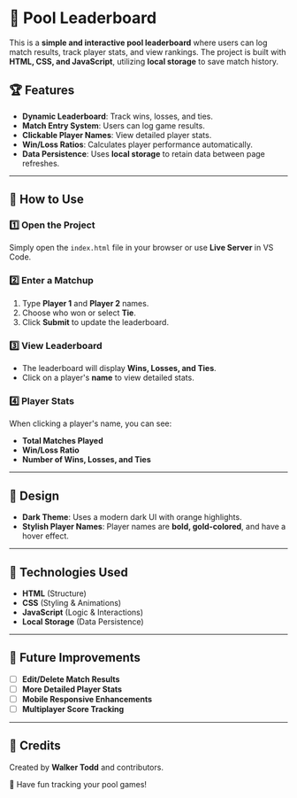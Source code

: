 # 🎱 Pool Leaderboard

This is a **simple and interactive pool leaderboard** where users can log match results, track player stats, and view rankings. The project is built with **HTML, CSS, and JavaScript**, utilizing **local storage** to save match history.

## 🏆 Features
- **Dynamic Leaderboard**: Track wins, losses, and ties.
- **Match Entry System**: Users can log game results.
- **Clickable Player Names**: View detailed player stats.
- **Win/Loss Ratios**: Calculates player performance automatically.
- **Data Persistence**: Uses **local storage** to retain data between page refreshes.

---

## 🚀 How to Use

### **1️⃣ Open the Project**
Simply open the `index.html` file in your browser or use **Live Server** in VS Code.

### **2️⃣ Enter a Matchup**
1. Type **Player 1** and **Player 2** names.
2. Choose who won or select **Tie**.
3. Click **Submit** to update the leaderboard.

### **3️⃣ View Leaderboard**
- The leaderboard will display **Wins, Losses, and Ties**.
- Click on a player's **name** to view detailed stats.

### **4️⃣ Player Stats**
When clicking a player's name, you can see:
- **Total Matches Played**
- **Win/Loss Ratio**
- **Number of Wins, Losses, and Ties**

---

## 🎨 Design
- **Dark Theme**: Uses a modern dark UI with orange highlights.
- **Stylish Player Names**: Player names are **bold, gold-colored**, and have a hover effect.

---

## 🔧 Technologies Used
- **HTML** (Structure)
- **CSS** (Styling & Animations)
- **JavaScript** (Logic & Interactions)
- **Local Storage** (Data Persistence)

---

## 📌 Future Improvements
- [ ] **Edit/Delete Match Results**
- [ ] **More Detailed Player Stats**
- [ ] **Mobile Responsive Enhancements**
- [ ] **Multiplayer Score Tracking**

---

## 🏁 Credits
Created by **Walker Todd** and contributors.

🎱 Have fun tracking your pool games!
